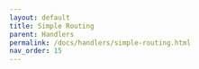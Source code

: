 ```yaml
---
layout: default
title: Simple Routing
parent: Handlers
permalink: /docs/handlers/simple-routing.html
nav_order: 15
---
```

